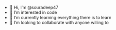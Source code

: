 - 👋 Hi, I’m @souradeep47
- 👀 I’m interested in code
- 🌱 I’m currently learning everything there is to learn
- 💞️ I’m looking to collaborate with anyone willing to

<!---
souradeep47/souradeep47 is a ✨ special ✨ repository because its `README.md` (this file) appears on your GitHub profile.
You can click the Preview link to take a look at your changes.
--->
